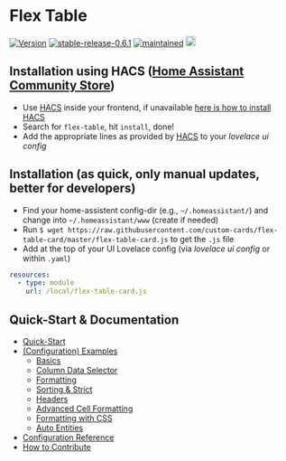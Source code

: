 # Flex Table

[![Version](https://img.shields.io/badge/version-0.6.1-green.svg?style=plastic)](#)
[![stable-release-0.6.1](https://img.shields.io/badge/stable-release_0.6.1-green.svg?style=plastic)](#) 
[![maintained](https://img.shields.io/maintenance/yes/2020.svg?style=plastic)](#)
<a href="https://www.buymeacoffee.com/daringer" target="_blank"> <img src="https://cdn.buymeacoffee.com/buttons/lato-green.png" alt="Buy Me A Coffee Or Beer" height=18></a>

## Installation using HACS ([Home Assistant Community Store](https://hacs.xyz))

* Use [HACS](https://hacs.xyz) inside your frontend, if unavailable [here is how to install HACS](https://hacs.xyz/docs/installation/manual)
* Search for `flex-table`, hit `install`, done!
* Add the appropriate lines as provided by [HACS](https://hacs.xyz) to your *lovelace ui config* 

## Installation (as quick, only manual updates, better for developers)

* Find your home-assistent config-dir (e.g., `~/.homeassistant/`) and change into `~/.homeassistant/www` (create if needed)
* Run `$ wget https://raw.githubusercontent.com/custom-cards/flex-table-card/master/flex-table-card.js` to get the `.js` file
* Add at the top of your UI Lovelace config (via *lovelace ui config* or within `.yaml`)
``` yaml
resources:
  - type: module
    url: /local/flex-table-card.js
```

## Quick-Start & Documentation

* [Quick-Start](docs/example-cfg-basics.md)
* [(Configuration) Examples](docs/)
  * [Basics](docs/example-cfg-basics.md)
  * [Column Data Selector](docs/example-cfg-data.md)
  * [Formatting](docs/example-cfg-simple-cell-formatting.md)
  * [Sorting & Strict](docs/example-cfg-sorting-strict.md)
  * [Headers](docs/example-cfg-headers.md)
  * [Advanced Cell Formatting](docs/example-cfg-basics.md)
  * [Formatting with CSS](docs/example-cfg-css.md)
  * [Auto Entities](docs/example-cfg-autoentities.md)
* [Configuration Reference](docs/config-ref.md)
* [How to Contribute](docs/contribute.md)
